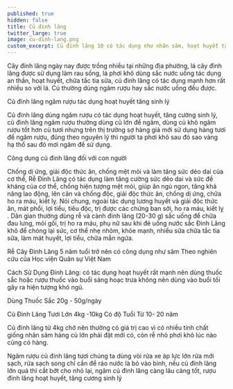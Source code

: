 ```yaml
---
published: true
hidden: false
title: Củ đinh lăng
twitter_large: true
image: cu-dinh-lang.png
custom_excerpt: Củ đinh lăng 10 có tác dụng như nhân sâm, hoạt huyết tăng sinh lý.
---
```


Cây đinh lăng ngày nay được trồng nhiều tại những địa phường, lá cây đinh lăng được sử dụng làm rau sống, lá phơi khô dùng sắc nước uống tác dụng an thần, hoạt huyết, chữa tắc tia sữa, củ đinh lăng có tác dụng mạnh hơn rất nhiều so với lá. Củ thường dùng ngâm rượu hay sắc nước uống đều được.

Củ đinh lăng ngâm rượu tác dụng hoạt huyết tăng sinh lý

Củ đinh lăng dùng ngâm rượu có tác dụng hoạt huyết, tăng cường sinh lý, củ đinh lăng ngâm rượu thường dùng củ lớn để ngâm, dùng củ khô ngâm rượu tốt hơn củ tươi nhưng trên thị trường sợ hàng giả mới sử dụng hàng tươi để ngâm rượu, đúng theo nguyên lý thì người ta phơi khô sau đó sao vàng hạ thổ sau đó mơi ngâm để sử dụng.

Công dụng củ đinh lăng đối với con người

Chống dị ứng, giải độc thức ăn, chống mệt mỏi và làm tăng sức dẻo dai của cơ thể, Rễ Đinh Lăng có tác dụng làm tăng cường sức dẻo dai và sức đề kháng của cơ thể, chống hiện tượng mệt mỏi, giúp ăn ngủ ngon, tăng khả năng lao động, lên cân và chống độc, giải độc thức ăn, chống dị ứng, chữa ho ra máu, kiết lỵ. Nói chung, ngoài tác dụng lương huyết và giải độc thức ăn, mát phổi, lợi tiểu, tiêu độc, trị được các chứng ban sởi, ho ra máu, kiết lỵ . Dân gian thường dùng rễ và cành đinh lăng (20-30 g) sắc uống để chữa đau lưng, mỏi gối, trị ho ra máu, phụ nữ sau khi đẻ uống nước sắc Đinh Lăng khô để chóng lại sức, cơ thể nhẹ nhõm, khỏe mạnh, nhiều sữa chữa tắc tia sữa, làm mát huyết, lợi tiểu, chữa mẫn ngứa.

Rễ Cây  Đinh Lăng 5 năm tuổi trở nên có công dụng như sâm Theo nghiên cứu của Học viện Quân sự Việt Nam

Cách Sử Dụng Đinh Lăng: có tác dụng hoạt huyết rất mạnh nên dùng thuốc sắc hoặc rượu thuốc vào buổi sáng hoạc trưa không nên dùng vào buổi tối gây ra hiện tượng khó ngủ.

Dùng Thuốc Sắc 20g - 50g/ngày
 
Củ Đinh Lăng Tươi Lớn 4kg -10kg  Có độ Tuổi Từ 10- 20 năm

Củ đinh lăng từ 4kg chở nên thường có giá trị cao vì có nhiều tinh chất giống nhân sâm hàng củ lớn phải đặt mới có, còn rễ nhỏ phơi khô lúc nào cũng có hàng.

Ngâm rượu củ đinh lăng tươi chúng ta dùng vòi rửa xe áp lực lớn rửa mới sạch, rửa sạch song chỉ cần để  ráo nước là bỏ vào bình, nếu củ đinh lăng lớn quá thì cắt bớt cho nhỏ lại, ngâm củ đinh lăng càng lâu càng tốt, rượu đinh lăng hoạt huyết, tăng cương sinh lý